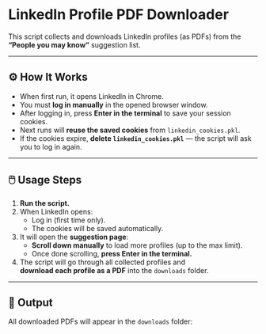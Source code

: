 # LinkedIn Profile PDF Downloader

This script collects and downloads LinkedIn profiles (as PDFs) from the **“People you may know”** suggestion list.

---

## ⚙️ How It Works
- When first run, it opens LinkedIn in Chrome.
- You must **log in manually** in the opened browser window.
- After logging in, press **Enter in the terminal** to save your session cookies.
- Next runs will **reuse the saved cookies** from `linkedin_cookies.pkl`.
- If the cookies expire, **delete `linkedin_cookies.pkl`** — the script will ask you to log in again.

---

## 🖱️ Usage Steps
1. **Run the script.**
2. When LinkedIn opens:
   - Log in (first time only).
   - The cookies will be saved automatically.
3. It will open the **suggestion page**:
   - **Scroll down manually** to load more profiles (up to the max limit).
   - Once done scrolling, **press Enter in the terminal.**
4. The script will go through all collected profiles and  
   **download each profile as a PDF** into the `downloads` folder.

---

## 📂 Output
All downloaded PDFs will appear in the `downloads` folder:

